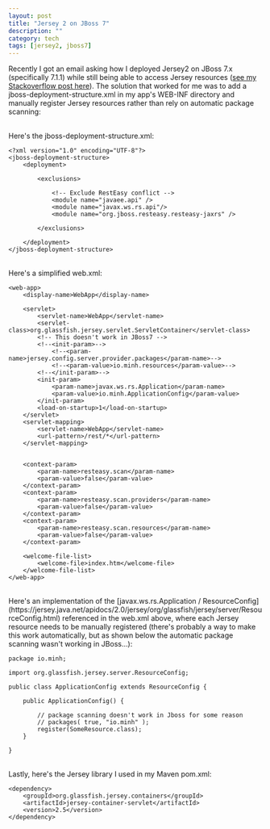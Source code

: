 ```yaml
---
layout: post
title: "Jersey 2 on JBoss 7"
description: ""
category: tech
tags: [jersey2, jboss7]
---
```



Recently I got an email asking how I deployed Jersey2 on JBoss 7.x (specifically 7.1.1) while still being able to
access Jersey resources ([see my Stackoverflow post here](http://stackoverflow.com/questions/21173397/jersey-2-on-jboss-7)).
The solution that worked for me was to add a jboss-deployment-structure.xml in my
app's WEB-INF directory and manually register Jersey resources rather than rely on automatic package scanning:

<br>
Here's the jboss-deployment-structure.xml:

<pre class="prettyprint"><code>&lt;?xml version="1.0" encoding="UTF-8"?&gt;
&lt;jboss-deployment-structure&gt;
    &lt;deployment&gt;

        &lt;exclusions&gt;

            &lt;!-- Exclude RestEasy conflict --&gt;
            &lt;module name="javaee.api" /&gt;
            &lt;module name="javax.ws.rs.api"/&gt;
            &lt;module name="org.jboss.resteasy.resteasy-jaxrs" /&gt;

        &lt;/exclusions&gt;

    &lt;/deployment&gt;
&lt;/jboss-deployment-structure&gt;</code></pre>

<br>
Here's a simplified web.xml:

<pre class="prettyprint"><code>&lt;web-app&gt;
    &lt;display-name&gt;WebApp&lt;/display-name&gt;

    &lt;servlet&gt;
        &lt;servlet-name&gt;WebApp&lt;/servlet-name&gt;
        &lt;servlet-class&gt;org.glassfish.jersey.servlet.ServletContainer&lt;/servlet-class&gt;
        &lt;!-- This doesn't work in JBoss7 --&gt;
        &lt;!--&lt;init-param&gt;--&gt;
            &lt;!--&lt;param-name&gt;jersey.config.server.provider.packages&lt;/param-name&gt;--&gt;
            &lt;!--&lt;param-value&gt;io.minh.resources&lt;/param-value&gt;--&gt;
        &lt;!--&lt;/init-param&gt;--&gt;
        &lt;init-param&gt;
            &lt;param-name&gt;javax.ws.rs.Application&lt;/param-name&gt;
            &lt;param-value&gt;io.minh.ApplicationConfig&lt;/param-value&gt;
        &lt;/init-param&gt;
        &lt;load-on-startup&gt;1&lt;/load-on-startup&gt;
    &lt;/servlet&gt;
    &lt;servlet-mapping&gt;
        &lt;servlet-name&gt;WebApp&lt;/servlet-name&gt;
        &lt;url-pattern&gt;/rest/*&lt;/url-pattern&gt;
    &lt;/servlet-mapping&gt;


    &lt;context-param&gt;
        &lt;param-name&gt;resteasy.scan&lt;/param-name&gt;
        &lt;param-value&gt;false&lt;/param-value&gt;
    &lt;/context-param&gt;
    &lt;context-param&gt;
        &lt;param-name&gt;resteasy.scan.providers&lt;/param-name&gt;
        &lt;param-value&gt;false&lt;/param-value&gt;
    &lt;/context-param&gt;
    &lt;context-param&gt;
        &lt;param-name&gt;resteasy.scan.resources&lt;/param-name&gt;
        &lt;param-value&gt;false&lt;/param-value&gt;
    &lt;/context-param&gt;

    &lt;welcome-file-list&gt;
        &lt;welcome-file&gt;index.htm&lt;/welcome-file&gt;
    &lt;/welcome-file-list&gt;
&lt;/web-app&gt;
</code></pre>

<br>
Here's an implementation of the [javax.ws.rs.Application / ResourceConfig](https://jersey.java.net/apidocs/2.0/jersey/org/glassfish/jersey/server/ResourceConfig.html)
 referenced in the web.xml above, where each Jersey resource needs to be manually registered (there's probably a way
 to make this work automatically, but as shown below the automatic package scanning wasn't working in JBoss...):

<pre class="prettyprint"><code>package io.minh;

import org.glassfish.jersey.server.ResourceConfig;

public class ApplicationConfig extends ResourceConfig {

	public ApplicationConfig() {

		// package scanning doesn't work in Jboss for some reason
		// packages( true, "io.minh" );
		register(SomeResource.class);
	}

}
</code></pre>

<br>
Lastly, here's the Jersey library I used in my Maven pom.xml:

<pre class="prettyprint"><code>&lt;dependency&gt;
    &lt;groupId&gt;org.glassfish.jersey.containers&lt;/groupId&gt;
    &lt;artifactId&gt;jersey-container-servlet&lt;/artifactId&gt;
    &lt;version&gt;2.5&lt;/version&gt;
&lt;/dependency&gt;
</code></pre>
